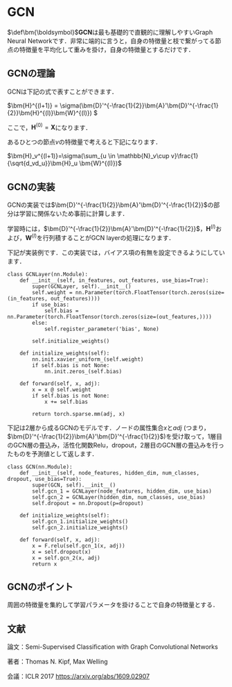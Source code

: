 # GCN

$\def\bm{\boldsymbol}$**GCN**は最も基礎的で直観的に理解しやすいGraph Neural Networkです．非常に端的に言うと，自身の特徴量と枝で繋がってる節点の特徴量を平均化して重みを掛け，自身の特徴量とするだけです．

## GCNの理論

GCNは下記の式で表すことができます．

$\bm{H}^{(l+1)} = \sigma(\bm{D}'^{-\frac{1}{2}}\bm{A}'\bm{D}'^{-\frac{1}{2}}\bm{H}^{(l)}\bm{W}^{(l)}) $

ここで，$\bm{H}^{(0)}=\bm{X}$になります．


あるひとつの節点$v$の特徴量で考えると下記になります．

$\bm{H}_v^{(l+1)}=\sigma(\sum_{u \in \mathbb{N}_v\cup v}\frac{1}{\sqrt{d_vd_u}}\bm{H}_u \bm{W}^{(l)})$


## GCNの実装


GCNの実装では$\bm{D}'^{-\frac{1}{2}}\bm{A}'\bm{D}'^{-\frac{1}{2}}$の部分は学習に関係ないため事前に計算します．

学習時には，$\bm{D}'^{-\frac{1}{2}}\bm{A}'\bm{D}'^{-\frac{1}{2}}$，$\bm{H}^{(l)}$および，$\bm{W}^{(l)}$を行列積することがGCN layerの処理になります．

下記が実装例です．この実装では，バイアス項の有無を設定できるようにしています．

```
class GCNLayer(nn.Module):
    def __init__(self, in_features, out_features, use_bias=True):
        super(GCNLayer, self).__init__()
        self.weight = nn.Parameter(torch.FloatTensor(torch.zeros(size=(in_features, out_features))))
        if use_bias:
            self.bias = nn.Parameter(torch.FloatTensor(torch.zeros(size=(out_features,))))
        else:
            self.register_parameter('bias', None)

        self.initialize_weights()

    def initialize_weights(self):
        nn.init.xavier_uniform_(self.weight)
        if self.bias is not None:
            nn.init.zeros_(self.bias)

    def forward(self, x, adj):
        x = x @ self.weight
        if self.bias is not None:
            x += self.bias

        return torch.sparse.mm(adj, x)
```

下記は2層から成るGCNのモデルです．ノードの属性集合$x$と$adj$ (つまり，$\bm{D}'^{-\frac{1}{2}}\bm{A}'\bm{D}'^{-\frac{1}{2}}$)を受け取って，1層目のGCN層の畳込み，活性化関数Relu，dropout，2層目のGCN層の畳込みを行ったものを予測値として返します．

```
class GCN(nn.Module):
    def __init__(self, node_features, hidden_dim, num_classes, dropout, use_bias=True):
        super(GCN, self).__init__()
        self.gcn_1 = GCNLayer(node_features, hidden_dim, use_bias)
        self.gcn_2 = GCNLayer(hidden_dim, num_classes, use_bias)
        self.dropout = nn.Dropout(p=dropout)

    def initialize_weights(self):
        self.gcn_1.initialize_weights()
        self.gcn_2.initialize_weights()

    def forward(self, x, adj):
        x = F.relu(self.gcn_1(x, adj))
        x = self.dropout(x)
        x = self.gcn_2(x, adj)
        return x
```

## GCNのポイント

周囲の特徴量を集約して学習パラメータを掛けることで自身の特徴量とする．

## 文献

論文：Semi-Supervised Classification with Graph Convolutional Networks

著者：Thomas N. Kipf, Max Welling

会議：ICLR 2017 https://arxiv.org/abs/1609.02907